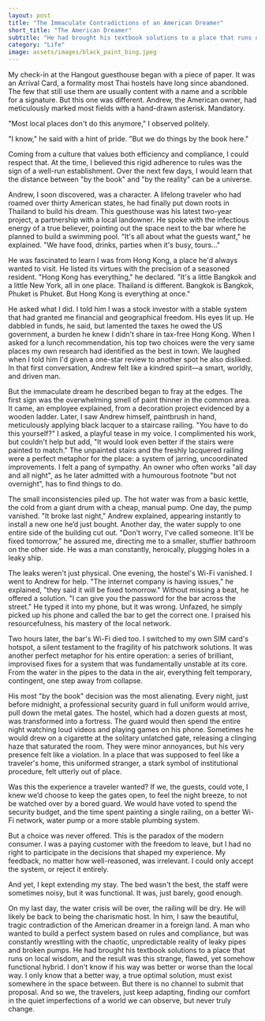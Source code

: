 ```yaml
---
layout: post
title: "The Immaculate Contradictions of an American Dreamer"
short_title: "The American Dreamer"
subtitle: "He had brought his textbook solutions to a place that runs on local wisdom, and the result was this strange, flawed, yet somehow functional hybrid."
category: "Life"
image: assets/images/black_paint_bing.jpeg
---
```


My check-in at the Hangout guesthouse began with a piece of paper. It was an Arrival Card, a formality most Thai hostels have long since abandoned. The few that still use them are usually content with a name and a scribble for a signature. But this one was different. Andrew, the American owner, had meticulously marked most fields with a hand-drawn asterisk. Mandatory.

"Most local places don't do this anymore," I observed politely.

"I know," he said with a hint of pride. "But we do things by the book here."

Coming from a culture that values both efficiency and compliance, I could respect that. At the time, I believed this rigid adherence to rules was the sign of a well-run establishment. Over the next few days, I would learn that the distance between "by the book" and "by the reality" can be a universe.

Andrew, I soon discovered, was a character. A lifelong traveler who had roamed over thirty American states, he had finally put down roots in Thailand to build his dream. This guesthouse was his latest two-year project, a partnership with a local landowner. He spoke with the infectious energy of a true believer, pointing out the space next to the bar where he planned to build a swimming pool. "It's all about what the guests want," he explained. "We have food, drinks, parties when it's busy, tours..."

He was fascinated to learn I was from Hong Kong, a place he'd always wanted to visit. He listed its virtues with the precision of a seasoned resident. "Hong Kong has everything," he declared. "It's a little Bangkok and a little New York, all in one place. Thailand is different. Bangkok is Bangkok, Phuket is Phuket. But Hong Kong is everything at once."

He asked what I did. I told him I was a stock investor with a stable system that had granted me financial and geographical freedom. His eyes lit up. He dabbled in funds, he said, but lamented the taxes he owed the US government, a burden he knew I didn't share in tax-free Hong Kong. When I asked for a lunch recommendation, his top two choices were the very same places my own research had identified as the best in town. We laughed when I told him I'd given a one-star review to another spot he also disliked. In that first conversation, Andrew felt like a kindred spirit—a smart, worldly, and driven man.

But the immaculate dream he described began to fray at the edges. The first sign was the overwhelming smell of paint thinner in the common area. It came, an employee explained, from a decoration project evidenced by a wooden ladder. Later, I saw Andrew himself, paintbrush in hand, meticulously applying black lacquer to a staircase railing. "You have to do this yourself?" I asked, a playful tease in my voice. I complimented his work, but couldn't help but add, "It would look even better if the stairs were painted to match." The unpainted stairs and the freshly lacquered railing were a perfect metaphor for the place: a system of jarring, uncoordinated improvements. I felt a pang of sympathy. An owner who often works "all day and all night", as he later admitted with a humourous footnote "but not overnight", has to find things to do.

The small inconsistencies piled up. The hot water was from a basic kettle, the cold from a giant drum with a cheap, manual pump. One day, the pump vanished. "It broke last night," Andrew explained, appearing instantly to install a new one he’d just bought. Another day, the water supply to one entire side of the building cut out. "Don't worry, I've called someone. It'll be fixed tomorrow," he assured me, directing me to a smaller, stuffier bathroom on the other side. He was a man constantly, heroically, plugging holes in a leaky ship.

The leaks weren't just physical. One evening, the hostel's Wi-Fi vanished. I went to Andrew for help. "The internet company is having issues," he explained, "they said it will be fixed tomorrow." Without missing a beat, he offered a solution. "I can give you the password for the bar across the street." He typed it into my phone, but it was wrong. Unfazed, he simply picked up his phone and called the bar to get the correct one. I praised his resourcefulness, his mastery of the local network.

Two hours later, the bar's Wi-Fi died too. I switched to my own SIM card's hotspot, a silent testament to the fragility of his patchwork solutions. It was another perfect metaphor for his entire operation: a series of brilliant, improvised fixes for a system that was fundamentally unstable at its core. From the water in the pipes to the data in the air, everything felt temporary, contingent, one step away from collapse.

His most "by the book" decision was the most alienating. Every night, just before midnight, a professional security guard in full uniform would arrive, pull down the metal gates. The hostel, which had a dozen guests at most, was transformed into a fortress. The guard would then spend the entire night watching loud videos and playing games on his phone. Sometimes he would drew on a cigarette at the solitary unlatched gate, releasing a clinging haze that saturated the room. They were minor annoyances, but his very presence felt like a violation. In a place that was supposed to feel like a traveler's home, this uniformed stranger, a stark symbol of institutional procedure, felt utterly out of place. 

Was this the experience a traveler wanted? If we, the guests, could vote, I knew we’d choose to keep the gates open, to feel the night breeze, to not be watched over by a bored guard. We would have voted to spend the security budget, and the time spent painting a single railing, on a better Wi-Fi network, water pump or a more stable plumbing system.

But a choice was never offered. This is the paradox of the modern consumer. I was a paying customer with the freedom to leave, but I had no right to participate in the decisions that shaped my experience. My feedback, no matter how well-reasoned, was irrelevant. I could only accept the system, or reject it entirely.

And yet, I kept extending my stay. The bed wasn't the best, the staff were sometimes noisy, but it was functional. It was, just barely, good enough.

On my last day, the water crisis will be over, the railing will be dry. He will likely be back to being the charismatic host. In him, I saw the beautiful, tragic contradiction of the American dreamer in a foreign land. A man who wanted to build a perfect system based on rules and compliance, but was constantly wrestling with the chaotic, unpredictable reality of leaky pipes and broken pumps. He had brought his textbook solutions to a place that runs on local wisdom, and the result was this strange, flawed, yet somehow functional hybrid. I don't know if his way was better or worse than the local way. I only know that a better way, a true optimal solution, must exist somewhere in the space between. But there is no channel to submit that proposal. And so we, the travelers, just keep adapting, finding our comfort in the quiet imperfections of a world we can observe, but never truly change.
